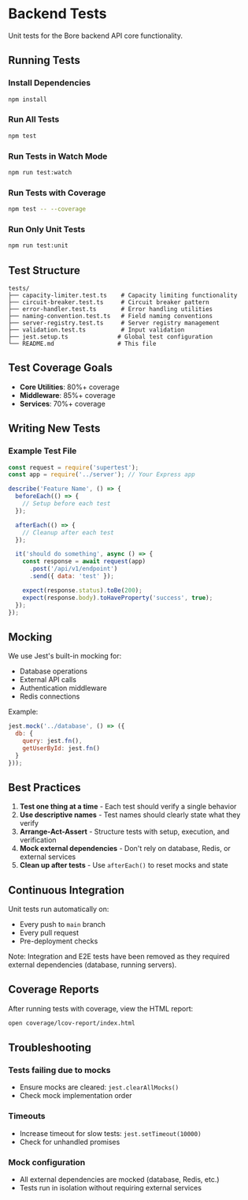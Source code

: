 # Backend Tests

Unit tests for the Bore backend API core functionality.

## Running Tests

### Install Dependencies
```bash
npm install
```

### Run All Tests
```bash
npm test
```

### Run Tests in Watch Mode
```bash
npm run test:watch
```

### Run Tests with Coverage
```bash
npm test -- --coverage
```

### Run Only Unit Tests
```bash
npm run test:unit
```

## Test Structure

```
tests/
├── capacity-limiter.test.ts    # Capacity limiting functionality
├── circuit-breaker.test.ts     # Circuit breaker pattern
├── error-handler.test.ts       # Error handling utilities
├── naming-convention.test.ts   # Field naming conventions
├── server-registry.test.ts     # Server registry management
├── validation.test.ts          # Input validation
├── jest.setup.ts              # Global test configuration
└── README.md                  # This file
```

## Test Coverage Goals

- **Core Utilities**: 80%+ coverage
- **Middleware**: 85%+ coverage
- **Services**: 70%+ coverage

## Writing New Tests

### Example Test File

```javascript
const request = require('supertest');
const app = require('../server'); // Your Express app

describe('Feature Name', () => {
  beforeEach(() => {
    // Setup before each test
  });

  afterEach(() => {
    // Cleanup after each test
  });

  it('should do something', async () => {
    const response = await request(app)
      .post('/api/v1/endpoint')
      .send({ data: 'test' });

    expect(response.status).toBe(200);
    expect(response.body).toHaveProperty('success', true);
  });
});
```

## Mocking

We use Jest's built-in mocking for:
- Database operations
- External API calls
- Authentication middleware
- Redis connections

Example:
```javascript
jest.mock('../database', () => ({
  db: {
    query: jest.fn(),
    getUserById: jest.fn()
  }
}));
```

## Best Practices

1. **Test one thing at a time** - Each test should verify a single behavior
2. **Use descriptive names** - Test names should clearly state what they verify
3. **Arrange-Act-Assert** - Structure tests with setup, execution, and verification
4. **Mock external dependencies** - Don't rely on database, Redis, or external services
5. **Clean up after tests** - Use `afterEach()` to reset mocks and state

## Continuous Integration

Unit tests run automatically on:
- Every push to `main` branch
- Every pull request
- Pre-deployment checks

Note: Integration and E2E tests have been removed as they required external dependencies (database, running servers).

## Coverage Reports

After running tests with coverage, view the HTML report:

```bash
open coverage/lcov-report/index.html
```

## Troubleshooting

### Tests failing due to mocks
- Ensure mocks are cleared: `jest.clearAllMocks()`
- Check mock implementation order

### Timeouts
- Increase timeout for slow tests: `jest.setTimeout(10000)`
- Check for unhandled promises

### Mock configuration
- All external dependencies are mocked (database, Redis, etc.)
- Tests run in isolation without requiring external services
